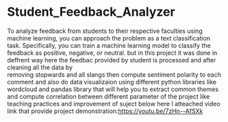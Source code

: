 # Student_Feedback_Analyzer
 To analyze feedback from students to their respective faculties using machine learning, you can approach the problem as a text classification task.
 Specifically, you can train a machine learning model to classify the feedback as positive, negative, or neutral.
 but in this project it was done in deffrent way  here the feedbac provided by student is processed and after cleaning all the data by  
 removing stopwards and all slangs then compute sentiment polarity to each comment  and also  do  data visualizaion  using different python libraries 
 like wordcloud  and pandas library that will help you  to  extract common  themes and compute correlation between different parameter of the project like teaching practices 
 and improvement  of suject
 below here I atteached video link that provide project demonstration:https://youtu.be/7zHn--AfSXk

